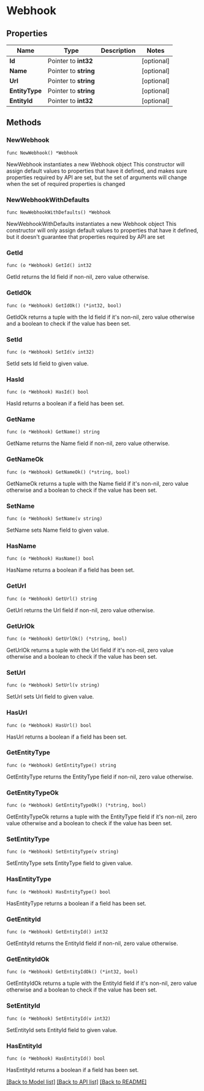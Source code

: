 # Webhook

## Properties

Name | Type | Description | Notes
------------ | ------------- | ------------- | -------------
**Id** | Pointer to **int32** |  | [optional] 
**Name** | Pointer to **string** |  | [optional] 
**Url** | Pointer to **string** |  | [optional] 
**EntityType** | Pointer to **string** |  | [optional] 
**EntityId** | Pointer to **int32** |  | [optional] 

## Methods

### NewWebhook

`func NewWebhook() *Webhook`

NewWebhook instantiates a new Webhook object
This constructor will assign default values to properties that have it defined,
and makes sure properties required by API are set, but the set of arguments
will change when the set of required properties is changed

### NewWebhookWithDefaults

`func NewWebhookWithDefaults() *Webhook`

NewWebhookWithDefaults instantiates a new Webhook object
This constructor will only assign default values to properties that have it defined,
but it doesn't guarantee that properties required by API are set

### GetId

`func (o *Webhook) GetId() int32`

GetId returns the Id field if non-nil, zero value otherwise.

### GetIdOk

`func (o *Webhook) GetIdOk() (*int32, bool)`

GetIdOk returns a tuple with the Id field if it's non-nil, zero value otherwise
and a boolean to check if the value has been set.

### SetId

`func (o *Webhook) SetId(v int32)`

SetId sets Id field to given value.

### HasId

`func (o *Webhook) HasId() bool`

HasId returns a boolean if a field has been set.

### GetName

`func (o *Webhook) GetName() string`

GetName returns the Name field if non-nil, zero value otherwise.

### GetNameOk

`func (o *Webhook) GetNameOk() (*string, bool)`

GetNameOk returns a tuple with the Name field if it's non-nil, zero value otherwise
and a boolean to check if the value has been set.

### SetName

`func (o *Webhook) SetName(v string)`

SetName sets Name field to given value.

### HasName

`func (o *Webhook) HasName() bool`

HasName returns a boolean if a field has been set.

### GetUrl

`func (o *Webhook) GetUrl() string`

GetUrl returns the Url field if non-nil, zero value otherwise.

### GetUrlOk

`func (o *Webhook) GetUrlOk() (*string, bool)`

GetUrlOk returns a tuple with the Url field if it's non-nil, zero value otherwise
and a boolean to check if the value has been set.

### SetUrl

`func (o *Webhook) SetUrl(v string)`

SetUrl sets Url field to given value.

### HasUrl

`func (o *Webhook) HasUrl() bool`

HasUrl returns a boolean if a field has been set.

### GetEntityType

`func (o *Webhook) GetEntityType() string`

GetEntityType returns the EntityType field if non-nil, zero value otherwise.

### GetEntityTypeOk

`func (o *Webhook) GetEntityTypeOk() (*string, bool)`

GetEntityTypeOk returns a tuple with the EntityType field if it's non-nil, zero value otherwise
and a boolean to check if the value has been set.

### SetEntityType

`func (o *Webhook) SetEntityType(v string)`

SetEntityType sets EntityType field to given value.

### HasEntityType

`func (o *Webhook) HasEntityType() bool`

HasEntityType returns a boolean if a field has been set.

### GetEntityId

`func (o *Webhook) GetEntityId() int32`

GetEntityId returns the EntityId field if non-nil, zero value otherwise.

### GetEntityIdOk

`func (o *Webhook) GetEntityIdOk() (*int32, bool)`

GetEntityIdOk returns a tuple with the EntityId field if it's non-nil, zero value otherwise
and a boolean to check if the value has been set.

### SetEntityId

`func (o *Webhook) SetEntityId(v int32)`

SetEntityId sets EntityId field to given value.

### HasEntityId

`func (o *Webhook) HasEntityId() bool`

HasEntityId returns a boolean if a field has been set.


[[Back to Model list]](../README.md#documentation-for-models) [[Back to API list]](../README.md#documentation-for-api-endpoints) [[Back to README]](../README.md)


